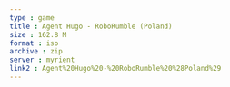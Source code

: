 ```yaml
---
type : game
title : Agent Hugo - RoboRumble (Poland)
size : 162.8 M
format : iso
archive : zip
server : myrient
link2 : Agent%20Hugo%20-%20RoboRumble%20%28Poland%29
---
```

